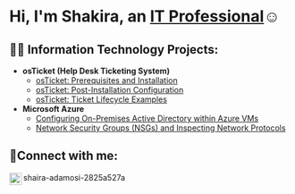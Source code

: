 <h1>Hi, I'm Shakira, an <a href="https://linkedin.com/in/shakirao">IT Professional</a>☺</h1>

<h2>👨‍💻 Information Technology Projects:</h2>

- <b>osTicket (Help Desk Ticketing System)</b>
  - [osTicket: Prerequisites and Installation](https://github.com/gbadamosi107/osticket-prereqs)
  - [osTicket: Post-Installation Configuration](https://github.com/gbadamosi107/post-install-config)
  - [osTicket: Ticket Lifecycle Examples](https://github.com/gbadamosi107/ticket-lifecycle)
- <b>Microsoft Azure</b>
  - [Configuring On-Premises Active Directory within Azure VMs](https://github.com/gbadamosi107/configure-ad)
  - [Network Security Groups (NSGs) and Inspecting Network Protocols](https://github.com/gbadamosi107/azure-network-protocols)

<h2>🤳Connect with me:</h2>

[<img align="left" alt="Shakira | LinkedIn" width="22px" src="https://cdn.jsdelivr.net/npm/simple-icons@v3/icons/linkedin.svg" />][linkedin]

[linkedin]: www.linkedin.com/in/
shaira-adamosi-2825a527a



